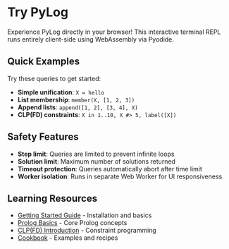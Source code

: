 # Try PyLog

Experience PyLog directly in your browser! This interactive terminal REPL runs entirely client-side using WebAssembly via Pyodide.

<div id="pylog-repl-container">
  <!-- Terminal will be initialized here automatically -->
</div>

## Quick Examples

Try these queries to get started:

- **Simple unification**: `X = hello`
- **List membership**: `member(X, [1, 2, 3])`
- **Append lists**: `append([1, 2], [3, 4], X)`
- **CLP(FD) constraints**: `X in 1..10, X #> 5, label([X])`

## Safety Features

- **Step limit**: Queries are limited to prevent infinite loops
- **Solution limit**: Maximum number of solutions returned
- **Timeout protection**: Queries automatically abort after time limit
- **Worker isolation**: Runs in separate Web Worker for UI responsiveness

## Learning Resources

- [Getting Started Guide](../getting-started/install.md) - Installation and basics
- [Prolog Basics](../basics/terms.md) - Core Prolog concepts
- [CLP(FD) Introduction](../clpfd/intro.md) - Constraint programming
- [Cookbook](../cookbook/list-processing.md) - Examples and recipes

<!-- xterm.js dependencies -->
<link rel="stylesheet" href="https://cdn.jsdelivr.net/npm/xterm@5.3.0/css/xterm.css" />
<script src="https://cdn.jsdelivr.net/npm/xterm@5.3.0/lib/xterm.js"></script>
<script src="https://cdn.jsdelivr.net/npm/local-echo@0.3.0/dist/local-echo.js"></script>

<!-- Pyodide for Python in browser -->
<script src="https://cdn.jsdelivr.net/pyodide/v0.24.1/full/pyodide.js"></script>

<!-- PyLog REPL implementation -->
<script src="pyrepl-xterm.js"></script>